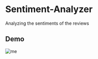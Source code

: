 # Sentiment-Analyzer
Analyzing the sentiments of the reviews

## Demo
![me](https://github.com/gowtamvamsi/Sentiment-Analyzer/blob/master/Sentiment%20analyzer.gif)
